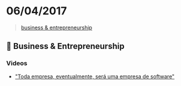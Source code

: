 # 06/04/2017

> [business & entrepreneurship](#briefcase-business--entrepreneurship)


## :briefcase: Business & Entrepreneurship

### Videos
- ["Toda empresa, eventualmente, será uma empresa de software"](https://www.youtube.com/watch?v=Gge6-p7-GSE)